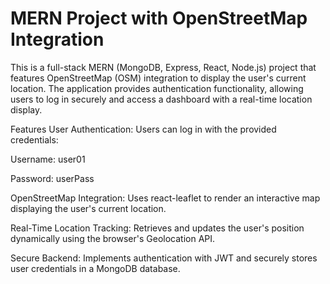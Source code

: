 # MERN Project with OpenStreetMap Integration

This is a full-stack MERN (MongoDB, Express, React, Node.js) project that features OpenStreetMap (OSM) integration to display the user's current location. The application provides authentication functionality, allowing users to log in securely and access a dashboard with a real-time location display.

Features
User Authentication: Users can log in with the provided credentials:

Username: user01

Password: userPass

OpenStreetMap Integration: Uses react-leaflet to render an interactive map displaying the user's current location.

Real-Time Location Tracking: Retrieves and updates the user's position dynamically using the browser's Geolocation API.

Secure Backend: Implements authentication with JWT and securely stores user credentials in a MongoDB database.
